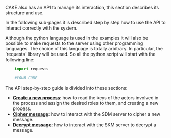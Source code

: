 CAKE also has an API to manage its interaction, this section describes its structure and use.

In the following sub-pages it is described step by step how to use the API to interact correctly with the system. 

Although the python language is used in the examples it will also be possible to make requests to the server using other programming languages. The choice of this language is totally arbitrary.
In particular, the 'requests' library will be used. So all the python script will start with the following line:
```python
    import requests 

    #YOUR CODE
```


The API step-by-step guide is divided into these sections:
- [**Create a new process**](https://github.com/MichaelPlug/CAKE-Algorand/wiki/Create-a-new-process): how to read the keys of the actors involved in the process and assign the desired roles to them, and creating a new process.
- [**Cipher message**](https://github.com/MichaelPlug/CAKE-Algorand/wiki/Cipher-message): how to interact with the SDM server to cipher a new message.
- [**Decrypt message**](https://github.com/MichaelPlug/CAKE-Algorand/wiki/Decrypt-message): how to interact with the SKM server to decrypt a message.
